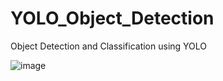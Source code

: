 # YOLO_Object_Detection
Object Detection and Classification using YOLO

![image](https://github.com/user-attachments/assets/6b4a2d73-05e1-4346-9991-81defa730ee1)
